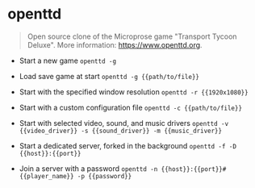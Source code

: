# openttd
> Open source clone of the Microprose game "Transport Tycoon Deluxe".
> More information: <https://www.openttd.org>.

- Start a new game
`openttd -g`

- Load save game at start
`openttd -g {{path/to/file}}`

- Start with the specified window resolution
`openttd -r {{1920x1080}}`

- Start with a custom configuration file
`openttd -c {{path/to/file}}`

- Start with selected video, sound, and music drivers
`openttd -v {{video_driver}} -s {{sound_driver}} -m {{music_driver}}`

- Start a dedicated server, forked in the background
`openttd -f -D {{host}}:{{port}}`

- Join a server with a password
`openttd -n {{host}}:{{port}}#{{player_name}} -p {{password}}`
